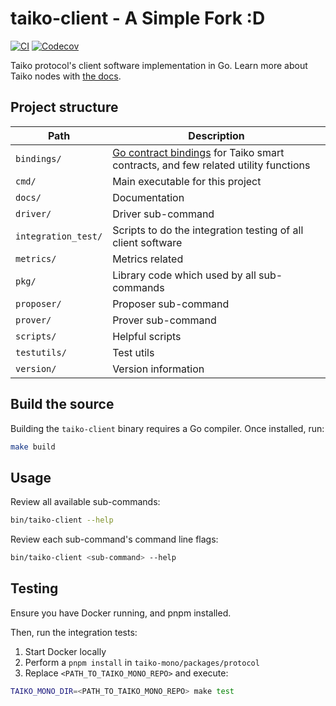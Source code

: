 # taiko-client - A Simple Fork :D

[![CI](https://github.com/taikoxyz/taiko-client/actions/workflows/test.yml/badge.svg)](https://github.com/taikoxyz/taiko-client/actions/workflows/test.yml)
[![Codecov](https://img.shields.io/codecov/c/github/taikoxyz/taiko-client?logo=codecov&token=OH6BJMVP6O)](https://codecov.io/gh/taikoxyz/taiko-client)

Taiko protocol's client software implementation in Go. Learn more about Taiko nodes with [the docs](https://docs.taiko.xyz/core-concepts/taiko-nodes/).

## Project structure

| Path                | Description                                                                                                                              |
| ------------------- | ---------------------------------------------------------------------------------------------------------------------------------------- |
| `bindings/`         | [Go contract bindings](https://geth.ethereum.org/docs/dapp/native-bindings) for Taiko smart contracts, and few related utility functions |
| `cmd/`              | Main executable for this project                                                                                                         |
| `docs/`             | Documentation                                                                                                                            |
| `driver/`           | Driver sub-command                                                                                                                       |
| `integration_test/` | Scripts to do the integration testing of all client software                                                                            |
| `metrics/`          | Metrics related                                                                                                                          |
| `pkg/`              | Library code which used by all sub-commands                                                                                              |
| `proposer/`         | Proposer sub-command                                                                                                                     |
| `prover/`           | Prover sub-command                                                                                                                       |
| `scripts/`          | Helpful scripts                                                                                                                          |
| `testutils/`        | Test utils                                                                                                                               |
| `version/`          | Version information                                                                                                                      |

## Build the source

Building the `taiko-client` binary requires a Go compiler. Once installed, run:

```sh
make build
```

## Usage

Review all available sub-commands:

```sh
bin/taiko-client --help
```

Review each sub-command's command line flags:

```sh
bin/taiko-client <sub-command> --help
```

## Testing

Ensure you have Docker running, and pnpm installed.

Then, run the integration tests:

1. Start Docker locally
2. Perform a `pnpm install` in `taiko-mono/packages/protocol`
3. Replace `<PATH_TO_TAIKO_MONO_REPO>` and execute:

```sh
TAIKO_MONO_DIR=<PATH_TO_TAIKO_MONO_REPO> make test
```
